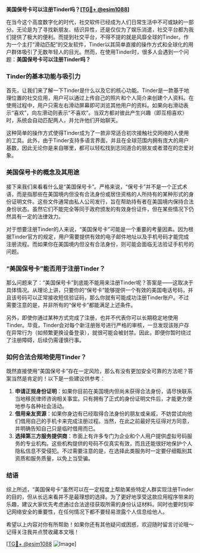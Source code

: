 **美国保号卡可以注册Tinder吗？[[TG💪+ @esim1088](https://t.me/s/esim1088)]**

在当今这个高度数字化的时代，社交软件已经成为人们日常生活中不可或缺的一部分。无论是为了寻找新朋友、结识异性，还是仅仅为了娱乐消遣，社交平台都为我们提供了极大的便利。而提到社交平台，不得不提的就是风靡全球的Tinder。作为一个主打“滑动匹配”的交友软件，Tinder以其简单直接的操作方式和全球化的用户群体吸引了无数年轻人的目光。然而，在使用Tinder时，很多人会遇到一个问题：**美国保号卡可以注册Tinder吗？**

### Tinder的基本功能与吸引力

首先，让我们来了解一下Tinder是什么以及它的核心功能。Tinder是一款基于地理位置的社交应用，用户可以通过上传自己的照片和个人简介来创建个人资料。在使用过程中，用户只需左右滑动屏幕即可浏览其他用户的资料。如果向右滑动表示“喜欢”，向左滑动则表示“不喜欢”。当双方都对彼此产生兴趣（即互相喜欢）时，系统会自动匹配两人，并允许他们开始聊天。

这种简单的操作方式使得Tinder成为了一款非常适合初次接触社交网络的人使用的工具。此外，由于Tinder支持多语言界面，并且在全球范围内拥有庞大的用户基数，因此无论你是来自哪里，都可以轻松找到志同道合的朋友或者潜在的恋爱对象。

### 美国保号卡的概念及其用途

接下来我们来看看什么是“美国保号卡”。严格来说，“保号卡”并不是一个正式术语，而是指那些在美国境内但没有合法身份或居住资格的人所持有的某种形式的身份证明文件。这些文件通常由私人公司发行，旨在帮助持有者在美国境内保持合法身份状态。虽然它们不能完全等同于政府颁发的有效身份证件，但在某些情况下仍然具有一定的法律效力。

对于想要注册Tinder的人来说，“美国保号卡”可能是一个重要的考量因素。因为根据Tinder官方的规定，用户需要提供有效的电子邮件地址以及手机号码才能完成注册流程。而如果你在美国境内但没有合法身份，则可能会面临无法验证手机号的问题。

### “美国保号卡”能否用于注册Tinder？

那么问题来了：“美国保号卡”到底能不能用来注册Tinder呢？答案是——这取决于具体情况。从理论上讲，只要你的“保号卡”能够提供一个有效的美国电话号码，并且该号码可以正常接收短信验证码，那么你就有可能成功注册Tinder账户。不过需要注意的是，并非所有的“保号卡”都能满足上述条件。

另外，即使你通过某种方式完成了注册，也并不代表你可以长期稳定地使用Tinder。毕竟，Tinder会对每个新注册账号进行严格的审核，一旦发现该账户存在异常行为（如频繁更换设备登录），就很可能会被封禁。因此，即便你暂时绕过了注册障碍，后续仍需谨慎行事。

### 如何合法合规地使用Tinder？

既然直接使用“美国保号卡”存在一定风险，那么有没有更加安全可靠的方法呢？答案当然是肯定的！以下是一些建议供参考：

1. **申请正规身份证明**：如果你目前在美国境内但尚未获得合法身份，请尽快联系当地移民律师咨询相关事宜。只有拥有了正式的身份证明文件后，才能更方便地参与各种社会活动。
2. **借用亲友资源**：如果你身边有已经取得合法身份的朋友或亲戚，不妨尝试向他们借用自己的手机卡来完成注册过程。当然，在此之前最好先征得对方同意，并明确告知自己只是临时借用而已。
3. **选择第三方服务提供商**：市面上有许多专门为企业和个人用户提供虚拟号码服务的专业机构。这些机构提供的号码不仅真实有效，而且还能很好地保护个人隐私信息不受侵犯。不过需要注意的是，在选择此类服务时一定要仔细甄别其资质和服务质量，以免上当受骗。

### 结语

综上所述，“美国保号卡”虽然可以在一定程度上帮助某些特定人群实现注册Tinder的目的，但从长远来看并不是最理想的选择。为了更好地享受这款应用程序带来的乐趣，建议大家优先考虑通过合法途径获取所需的身份认证材料。同时也要时刻牢记网络安全的重要性，在任何情况下都不要轻易泄露个人信息给他人。

希望以上内容对你有所帮助！如果你还有其他疑问或困惑，欢迎随时留言讨论哦～记得关注我并点赞收藏本文哦！

[[TG💪+ @esim1088](https://t.me/s/esim1088) ![Image](https://i.postimg.cc/4NQfJmqS/Snipaste-2025-05-13-00-14-12.png)]